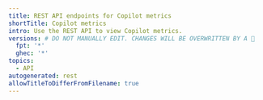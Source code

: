```yaml
---
title: REST API endpoints for Copilot metrics
shortTitle: Copilot metrics
intro: Use the REST API to view Copilot metrics.
versions: # DO NOT MANUALLY EDIT. CHANGES WILL BE OVERWRITTEN BY A 🤖
  fpt: '*'
  ghec: '*'
topics:
  - API
autogenerated: rest
allowTitleToDifferFromFilename: true
---
```


<!-- Content after this section is automatically generated -->
